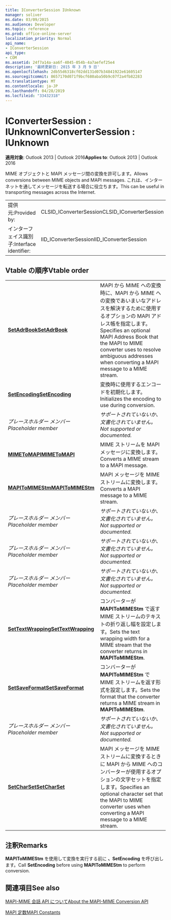```yaml
---
title: IConverterSession IUnknown
manager: soliver
ms.date: 03/09/2015
ms.audience: Developer
ms.topic: reference
ms.prod: office-online-server
localization_priority: Normal
api_name:
- IConverterSession
api_type:
- COM
ms.assetid: 24f7a14a-aa6f-4045-054b-4a7aefef25e4
description: '最終更新日: 2015 年 3 月 9 日'
ms.openlocfilehash: 2db55d6318cf02dd131d07b34841922e61605147
ms.sourcegitcommit: 8657170d071f9bcf680aba50b9c07f2a4fb82283
ms.translationtype: MT
ms.contentlocale: ja-JP
ms.lasthandoff: 04/28/2019
ms.locfileid: "33432318"
---
```

# <a name="iconvertersession--iunknown"></a><span data-ttu-id="5b907-103">IConverterSession : IUnknown</span><span class="sxs-lookup"><span data-stu-id="5b907-103">IConverterSession : IUnknown</span></span>

  
  
<span data-ttu-id="5b907-104">**適用対象**: Outlook 2013 | Outlook 2016</span><span class="sxs-lookup"><span data-stu-id="5b907-104">**Applies to**: Outlook 2013 | Outlook 2016</span></span> 
  
<span data-ttu-id="5b907-105">MIME オブジェクトと MAPI メッセージ間の変換を許可します。</span><span class="sxs-lookup"><span data-stu-id="5b907-105">Allows conversions between MIME objects and MAPI messages.</span></span> <span data-ttu-id="5b907-106">これは、インターネットを通してメッセージを転送する場合に役立ちます。</span><span class="sxs-lookup"><span data-stu-id="5b907-106">This can be useful in transporting messages across the Internet.</span></span>
  
|||
|:-----|:-----|
|<span data-ttu-id="5b907-107">提供元:</span><span class="sxs-lookup"><span data-stu-id="5b907-107">Provided by:</span></span>  <br/> |<span data-ttu-id="5b907-108">CLSID_IConverterSession</span><span class="sxs-lookup"><span data-stu-id="5b907-108">CLSID_IConverterSession</span></span>  <br/> |
|<span data-ttu-id="5b907-109">インターフェイス識別子:</span><span class="sxs-lookup"><span data-stu-id="5b907-109">Interface identifier:</span></span>  <br/> |<span data-ttu-id="5b907-110">IID_IConverterSession</span><span class="sxs-lookup"><span data-stu-id="5b907-110">IID_IConverterSession</span></span>  <br/> |
   
## <a name="vtable-order"></a><span data-ttu-id="5b907-111">Vtable の順序</span><span class="sxs-lookup"><span data-stu-id="5b907-111">Vtable order</span></span>

|||
|:-----|:-----|
|<span data-ttu-id="5b907-112">**[SetAdrBook](iconvertersession-setadrbook.md)**</span><span class="sxs-lookup"><span data-stu-id="5b907-112">**[SetAdrBook](iconvertersession-setadrbook.md)**</span></span> <br/> |<span data-ttu-id="5b907-113">MAPI から MIME への変換時に、MAPI から MIME への変換であいまいなアドレスを解決するために使用するオプションの MAPI アドレス帳を指定します。</span><span class="sxs-lookup"><span data-stu-id="5b907-113">Specifies an optional MAPI Address Book that the MAPI to MIME converter uses to resolve ambiguous addresses when converting a MAPI message to a MIME stream.</span></span>  <br/> |
|<span data-ttu-id="5b907-114">**[SetEncoding](iconvertersession-setencoding.md)**</span><span class="sxs-lookup"><span data-stu-id="5b907-114">**[SetEncoding](iconvertersession-setencoding.md)**</span></span> <br/> |<span data-ttu-id="5b907-115">変換時に使用するエンコードを初期化します。</span><span class="sxs-lookup"><span data-stu-id="5b907-115">Initializes the encoding to use during conversion.</span></span>  <br/> |
| <span data-ttu-id="5b907-116">*プレースホルダー メンバー*</span><span class="sxs-lookup"><span data-stu-id="5b907-116">*Placeholder member*</span></span>  <br/> | <span data-ttu-id="5b907-117">*サポートされていないか、文書化されていません。*</span><span class="sxs-lookup"><span data-stu-id="5b907-117">*Not supported or documented.*</span></span>  <br/> |
|<span data-ttu-id="5b907-118">**[MIMEToMAPI](iconvertersession-mimetomapi.md)**</span><span class="sxs-lookup"><span data-stu-id="5b907-118">**[MIMEToMAPI](iconvertersession-mimetomapi.md)**</span></span> <br/> |<span data-ttu-id="5b907-119">MIME ストリームを MAPI メッセージに変換します。</span><span class="sxs-lookup"><span data-stu-id="5b907-119">Converts a MIME stream to a MAPI message.</span></span>  <br/> |
|<span data-ttu-id="5b907-120">**[MAPIToMIMEStm](iconvertersession-mapitomimestm.md)**</span><span class="sxs-lookup"><span data-stu-id="5b907-120">**[MAPIToMIMEStm](iconvertersession-mapitomimestm.md)**</span></span> <br/> |<span data-ttu-id="5b907-121">MAPI メッセージを MIME ストリームに変換します。</span><span class="sxs-lookup"><span data-stu-id="5b907-121">Converts a MAPI message to a MIME stream.</span></span>  <br/> |
| <span data-ttu-id="5b907-122">*プレースホルダー メンバー*</span><span class="sxs-lookup"><span data-stu-id="5b907-122">*Placeholder member*</span></span>  <br/> | <span data-ttu-id="5b907-123">*サポートされていないか、文書化されていません。*</span><span class="sxs-lookup"><span data-stu-id="5b907-123">*Not supported or documented.*</span></span>  <br/> |
| <span data-ttu-id="5b907-124">*プレースホルダー メンバー*</span><span class="sxs-lookup"><span data-stu-id="5b907-124">*Placeholder member*</span></span>  <br/> | <span data-ttu-id="5b907-125">*サポートされていないか、文書化されていません。*</span><span class="sxs-lookup"><span data-stu-id="5b907-125">*Not supported or documented.*</span></span>  <br/> |
| <span data-ttu-id="5b907-126">*プレースホルダー メンバー*</span><span class="sxs-lookup"><span data-stu-id="5b907-126">*Placeholder member*</span></span>  <br/> | <span data-ttu-id="5b907-127">*サポートされていないか、文書化されていません。*</span><span class="sxs-lookup"><span data-stu-id="5b907-127">*Not supported or documented.*</span></span>  <br/> |
|<span data-ttu-id="5b907-128">**[SetTextWrapping](iconvertersession-settextwrapping.md)**</span><span class="sxs-lookup"><span data-stu-id="5b907-128">**[SetTextWrapping](iconvertersession-settextwrapping.md)**</span></span> <br/> |<span data-ttu-id="5b907-129">コンバーターが **MAPIToMIMEStm** で返す MIME ストリームのテキストの折り返し幅を設定します。</span><span class="sxs-lookup"><span data-stu-id="5b907-129">Sets the text wrapping width for a MIME stream that the converter returns in **MAPIToMIMEStm**.</span></span>  <br/> |
|<span data-ttu-id="5b907-130">**[SetSaveFormat](iconvertersession-setsaveformat.md)**</span><span class="sxs-lookup"><span data-stu-id="5b907-130">**[SetSaveFormat](iconvertersession-setsaveformat.md)**</span></span> <br/> |<span data-ttu-id="5b907-131">コンバーターが **MAPIToMIMEStm** で MIME ストリームを返す形式を設定します。</span><span class="sxs-lookup"><span data-stu-id="5b907-131">Sets the format that the converter returns a MIME stream in **MAPIToMIMEStm**.</span></span>  <br/> |
| <span data-ttu-id="5b907-132">*プレースホルダー メンバー*</span><span class="sxs-lookup"><span data-stu-id="5b907-132">*Placeholder member*</span></span>  <br/> | <span data-ttu-id="5b907-133">*サポートされていないか、文書化されていません。*</span><span class="sxs-lookup"><span data-stu-id="5b907-133">*Not supported or documented.*</span></span>  <br/> |
|<span data-ttu-id="5b907-134">**[SetCharSet](iconvertersession-setcharset.md)**</span><span class="sxs-lookup"><span data-stu-id="5b907-134">**[SetCharSet](iconvertersession-setcharset.md)**</span></span> <br/> |<span data-ttu-id="5b907-135">MAPI メッセージを MIME ストリームに変換するときに MAPI から MIME へのコンバーターが使用するオプションの文字セットを指定します。</span><span class="sxs-lookup"><span data-stu-id="5b907-135">Specifies an optional character set that the MAPI to MIME converter uses when converting a MAPI message to a MIME stream.</span></span>  <br/> |
   
## <a name="remarks"></a><span data-ttu-id="5b907-136">注釈</span><span class="sxs-lookup"><span data-stu-id="5b907-136">Remarks</span></span>

<span data-ttu-id="5b907-137">**MAPIToMIMEStm** を使用して変換を実行する前に **、SetEncoding** を呼び出します。</span><span class="sxs-lookup"><span data-stu-id="5b907-137">Call **SetEncoding** before using **MAPIToMIMEStm** to perform conversion.</span></span> 
  
## <a name="see-also"></a><span data-ttu-id="5b907-138">関連項目</span><span class="sxs-lookup"><span data-stu-id="5b907-138">See also</span></span>



[<span data-ttu-id="5b907-139">MAPI-MIME 会話 API について</span><span class="sxs-lookup"><span data-stu-id="5b907-139">About the MAPI-MIME Conversion API</span></span>](about-the-mapi-mime-conversion-api.md)
  
[<span data-ttu-id="5b907-140">MAPI 定数</span><span class="sxs-lookup"><span data-stu-id="5b907-140">MAPI Constants</span></span>](mapi-constants.md)


